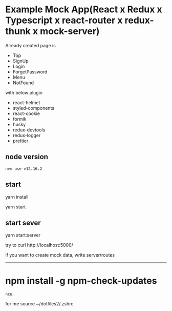 
# Example Mock App(React x Redux x Typescript x react-router x redux-thunk x mock-server)

Already created page is

- Top
- SignUp
- Login
- ForgetPassword
- Menu
- NotFound

with below plugin

- react-helmet
- styled-components
- react-cookie
- formik
- husky
- redux-devtools
- redux-logger
- prettier

## node version

`nvm use v12.16.2`

## start

yarn install

yarn start

## start sever

yarn start:server

try to curl http://localhost:5000/

if you want to create mock data, write server/routes

---

# npm install -g npm-check-updates

`ncu`

for me
source ~/dotfiles2/.zshrc
